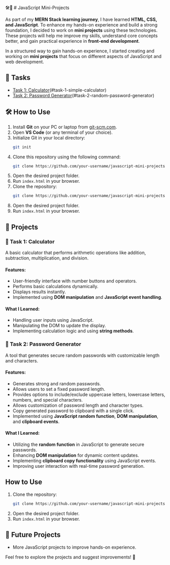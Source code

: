 🛠️🚀 # JavaScript Mini-Projects

As part of my **MERN Stack learning journey**, I have learned **HTML, CSS, and JavaScript**. To enhance my hands-on experience and build a strong foundation, I decided to work on **mini projects** using these technologies. These projects will help me improve my skills, understand core concepts better, and gain practical experience in **front-end development**.

In a structured way to gain hands-on experience, I started creating and working on **mini projects** that focus on different aspects of JavaScript and web development.

## 📌 Tasks
- [Task 1: Calculator](#task-1-calculator)(#task-1-simple-calculator)
- [Task 2: Password Generator](#task-2-password-generator)(#task-2-random-password-generator)

## 🛠️ How to Use

1. Install **Git** on your PC or laptop from [git-scm.com](https://git-scm.com/).
2. Open **VS Code** (or any terminal of your choice).
3. Initialize Git in your local directory:
   ```sh
   git init
   ```
4. Clone this repository using the following command:
   ```sh
   git clone https://github.com/your-username/javascript-mini-projects.git
   ```
5. Open the desired project folder.
6. Run `index.html` in your browser.
1. Clone the repository:
   ```sh
   git clone https://github.com/your-username/javascript-mini-projects.git
   ```
2. Open the desired project folder.
3. Run `index.html` in your browser.

## 🚀 Projects

### 🔢 Task 1: Calculator
A basic calculator that performs arithmetic operations like addition, subtraction, multiplication, and division.

#### Features:
- User-friendly interface with number buttons and operators.
- Performs basic calculations dynamically.
- Displays results instantly.
- Implemented using **DOM manipulation** and **JavaScript event handling**.

#### What I Learned:
- Handling user inputs using JavaScript.
- Manipulating the DOM to update the display.
- Implementing calculation logic and using **string methods**.

### 🔑 Task 2: Password Generator
A tool that generates secure random passwords with customizable length and characters.

#### Features:
- Generates strong and random passwords.
- Allows users to set a fixed password length.
- Provides options to include/exclude uppercase letters, lowercase letters, numbers, and special characters.
- Allows customization of password length and character types.
- Copy generated password to clipboard with a single click.
- Implemented using **JavaScript random function**, **DOM manipulation**, and **clipboard events**.

#### What I Learned:
- Utilizing the **random function** in JavaScript to generate secure passwords.
- Enhancing **DOM manipulation** for dynamic content updates.
- Implementing **clipboard copy functionality** using JavaScript events.
- Improving user interaction with real-time password generation.

## How to Use
1. Clone the repository:
   ```sh
   git clone https://github.com/your-username/javascript-mini-projects.git
   ```
2. Open the desired project folder.
3. Run `index.html` in your browser.

## 🔮 Future Projects

- More JavaScript projects to improve hands-on experience.

Feel free to explore the projects and suggest improvements! 🚀
